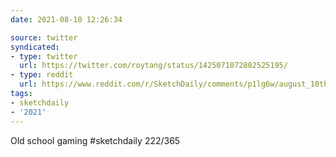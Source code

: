 ```yaml
---
date: 2021-08-10 12:26:34

source: twitter
syndicated:
- type: twitter
  url: https://twitter.com/roytang/status/1425071072802525195/
- type: reddit
  url: https://www.reddit.com/r/SketchDaily/comments/p1lg6w/august_10th_qbert/h8eimiv/
tags:
- sketchdaily
- '2021'
---
```


Old school gaming #sketchdaily 222/365 
